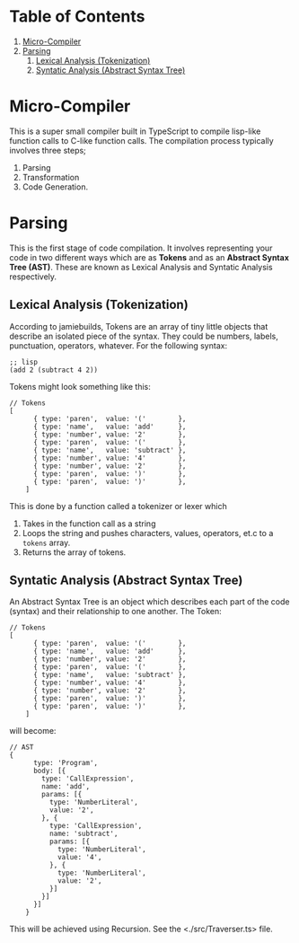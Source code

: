 
# Table of Contents

1.  [Micro-Compiler](#orgb7d82e1)
2.  [Parsing](#orgd123b28)
    1.  [Lexical Analysis (Tokenization)](#orgdf43ac5)
    2.  [Syntatic Analysis (Abstract Syntax Tree)](#orgf530ad6)



<a id="orgb7d82e1"></a>

# Micro-Compiler

This is a super small compiler built in TypeScript to compile lisp-like function calls to C-like function calls. The compilation process typically involves three steps;

1.  Parsing
2.  Transformation
3.  Code Generation.


<a id="orgd123b28"></a>

# Parsing

This is the first stage of code compilation. It involves representing your code in two different ways which are as **Tokens** and as an **Abstract Syntax Tree (AST)**. These are known as Lexical Analysis and Syntatic Analysis respectively.


<a id="orgdf43ac5"></a>

## Lexical Analysis (Tokenization)

According to jamiebuilds, Tokens are an array of tiny little objects that describe an isolated piece of the syntax. They could be numbers, labels, punctuation, operators, whatever.
For the following syntax:

    ;; lisp
    (add 2 (subtract 4 2))

Tokens might look something like this:

    // Tokens
    [
          { type: 'paren',  value: '('        },
          { type: 'name',   value: 'add'      },
          { type: 'number', value: '2'        },
          { type: 'paren',  value: '('        },
          { type: 'name',   value: 'subtract' },
          { type: 'number', value: '4'        },
          { type: 'number', value: '2'        },
          { type: 'paren',  value: ')'        },
          { type: 'paren',  value: ')'        },
        ]

This is done by a function called a tokenizer or lexer which

1.  Takes in the function call as a string
2.  Loops the string and pushes characters, values, operators, et.c to a `tokens` array.
3.  Returns the array of tokens.


<a id="orgf530ad6"></a>

## Syntatic Analysis (Abstract Syntax Tree)

An Abstract Syntax Tree is an object which describes each part of the code (syntax) and their relationship to one another.
The Token:

    // Tokens
    [
          { type: 'paren',  value: '('        },
          { type: 'name',   value: 'add'      },
          { type: 'number', value: '2'        },
          { type: 'paren',  value: '('        },
          { type: 'name',   value: 'subtract' },
          { type: 'number', value: '4'        },
          { type: 'number', value: '2'        },
          { type: 'paren',  value: ')'        },
          { type: 'paren',  value: ')'        },
        ]

will become:

    // AST
    {
          type: 'Program',
          body: [{
            type: 'CallExpression',
            name: 'add',
            params: [{
              type: 'NumberLiteral',
              value: '2',
            }, {
              type: 'CallExpression',
              name: 'subtract',
              params: [{
                type: 'NumberLiteral',
                value: '4',
              }, {
                type: 'NumberLiteral',
                value: '2',
              }]
            }]
          }]
        }

This will be achieved using Recursion. See the <./src/Traverser.ts> file.

